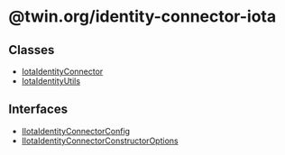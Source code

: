 # @twin.org/identity-connector-iota

## Classes

- [IotaIdentityConnector](classes/IotaIdentityConnector.md)
- [IotaIdentityUtils](classes/IotaIdentityUtils.md)

## Interfaces

- [IIotaIdentityConnectorConfig](interfaces/IIotaIdentityConnectorConfig.md)
- [IIotaIdentityConnectorConstructorOptions](interfaces/IIotaIdentityConnectorConstructorOptions.md)
